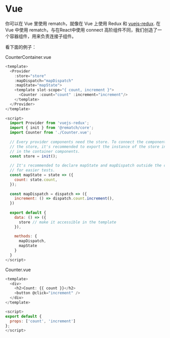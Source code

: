 # Vue

你可以在 Vue 里使用 rematch，就像在 Vue 上使用 Redux 和 [vuejs-redux](https://github.com/titouancreach/vuejs-redux). 在 Vue 中使用 rematch，与在React中使用 connect 高阶组件不同，我们创造了一个容器组件，用来负责连接子组件。



看下面的例子：

CounterContainer.vue

```javascript
<template>
  <Provider
    :store="store" 
    :mapDispatch="mapDispatch" 
    :mapState="mapState">
    <template slot-scope="{ count, increment }">
      <Counter :count="count" :increment="increment"/>
    </template>
  </Provider>
</template>
​
<script>
  import Provider from 'vuejs-redux';
  import { init } from '@rematch/core';
  import Counter from './Counter.vue';
​
  // Every provider components need the store. To connect the components to the same instance of
  // the store, it's recommended to export the instance of the store in another file and import it
  // in the container components.
  const store = init();
​
  // It's recommended to declare mapState and mapDispatch outside the component (as pure function)
  // for easier tests.
  const mapState = state => ({
    count: state.count,
  });
​
  const mapDispatch = dispatch => ({
    increment: () => dispatch.count.increment(),
  })
​
  export default {
    data: () => ({
      store // make it accessible in the template
    }),
​
    methods: {
      mapDispatch,
      mapState
    }
  }
</script>
```

 Counter.vue

```javascript
<template>
  <div>
    <h2>Count: {{ count }}</h2>
    <button @click="increment" />
  </div>
</template>

<script>
export default {
  props: ['count', 'increment']
};
</script>
```

